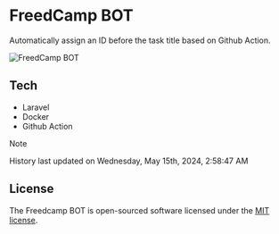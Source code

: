 # FreedCamp BOT

Automatically assign an ID before the task title based on Github Action.

![FreedCamp BOT](https://repository-images.githubusercontent.com/737932867/7d34798b-2680-471c-b089-a78a718d3d6a)

## Tech

- Laravel
- Docker
- Github Action

> [!NOTE]  
> History last updated on Wednesday, May 15th, 2024, 2:58:47 AM

## License

The Freedcamp BOT is open-sourced software licensed under the [MIT license](https://opensource.org/licenses/MIT).
